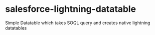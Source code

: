 # salesforce-lightning-datatable
Simple Datatable which takes SOQL query and creates native lightning datatables

